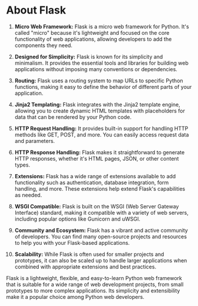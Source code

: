 # About Flask

1. **Micro Web Framework:** Flask is a micro web framework for Python. It's called "micro" because it's lightweight and focused on the core functionality of web applications, allowing developers to add the components they need.

2. **Designed for Simplicity:** Flask is known for its simplicity and minimalism. It provides the essential tools and libraries for building web applications without imposing many conventions or dependencies.

3. **Routing:** Flask uses a routing system to map URLs to specific Python functions, making it easy to define the behavior of different parts of your application.

4. **Jinja2 Templating:** Flask integrates with the Jinja2 template engine, allowing you to create dynamic HTML templates with placeholders for data that can be rendered by your Python code.

5. **HTTP Request Handling:** It provides built-in support for handling HTTP methods like GET, POST, and more. You can easily access request data and parameters.

6. **HTTP Response Handling:** Flask makes it straightforward to generate HTTP responses, whether it's HTML pages, JSON, or other content types.

7. **Extensions:** Flask has a wide range of extensions available to add functionality such as authentication, database integration, form handling, and more. These extensions help extend Flask's capabilities as needed.

8. **WSGI Compatible:** Flask is built on the WSGI (Web Server Gateway Interface) standard, making it compatible with a variety of web servers, including popular options like Gunicorn and uWSGI.

9. **Community and Ecosystem:** Flask has a vibrant and active community of developers. You can find many open-source projects and resources to help you with your Flask-based applications.

10. **Scalability:** While Flask is often used for smaller projects and prototypes, it can also be scaled up to handle larger applications when combined with appropriate extensions and best practices.

Flask is a lightweight, flexible, and easy-to-learn Python web framework that is suitable for a wide range of web development projects, from small prototypes to more complex applications. Its simplicity and extensibility make it a popular choice among Python web developers.